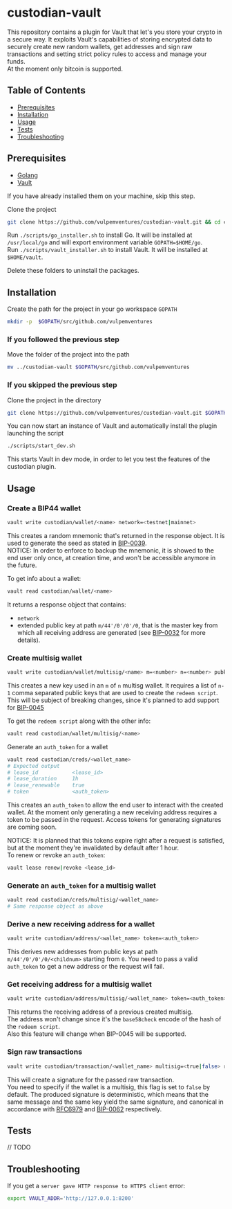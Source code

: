 # custodian-vault

This repository contains a plugin for Vault that let's you store your crypto in a secure way. It exploits Vault's capabilities of storing encrypted data to securely create new random wallets, get addresses and sign raw transactions and setting strict policy rules to access and manage your funds.  
At the moment only bitcoin is supported.

## Table of Contents

* [Prerequisites](#Prerequisites)
* [Installation](#Installation)
* [Usage](#Usage)
* [Tests](#Tests)
* [Troubleshooting](#Troubleshooting)

## Prerequisites

* [Golang](https://golang.org/)
* [Vault](https://www.vaultproject.io/)

If you have already installed them on your machine, skip this step.

Clone the project

```sh
git clone https://github.com/vulpemventures/custodian-vault.git && cd custodian-vault
```

Run `./scripts/go_installer.sh` to install Go. It will be installed at `/usr/local/go` and will export environment variable `GOPATH=$HOME/go`.  
Run `./scripts/vault_installer.sh` to install Vault. It will be installed at `$HOME/vault`.

Delete these folders to uninstall the packages.  

## Installation

Create the path for the project in your go workspace `GOPATH`

```sh
mkdir -p  $GOPATH/src/github.com/vulpemventures
```

### If you followed the previous step

Move the folder of the project into the path

```sh
mv ../custodian-vault $GOPATH/src/github.com/vulpemventures
```

### If you skipped the previous step

Clone the project in the directory

```sh
git clone https://github.com/vulpemventures/custodian-vault.git $GOPATH/src/github.com/vulpemventures/custodian-vault
```

You can now start an instance of Vault and automatically install the plugin launching the script

```sh
./scripts/start_dev.sh
```

This starts Vault in dev mode, in order to let you test the features of the custodian plugin.

## Usage

### Create a BIP44 wallet

```sh
vault write custodian/wallet/<name> network=<testnet|mainnet>
```

This creates a random mnemonic that's returned in the response object. It is used to generate the seed as stated in [BIP-0039](https://github.com/bitcoin/bips/blob/master/bip-0039.mediawiki).  
NOTICE: In order to enforce to backup the mnemonic, it is showed to the end user only once, at creation time, and won't be accessible anymore in the future.

To get info about a wallet:

```sh
vault read custodian/wallet/<name>
```

It returns a response object that contains:
* `network`
* extended public key at path `m/44'/0'/0'/0`, that is the master key from which all receiving address are generated (see [BIP-0032](https://github.com/bitcoin/bips/blob/master/bip-0039.mediawiki) for more details).

### Create multisig wallet

```sh
vault write custodian/wallet/multisig/<name> m=<number> n=<number> pubkeys=<list,of,pubkeys> network=<testnet|mainnet>
```

This creates a new key used in an `m` of `n` multisg wallet. It requires a list of `n-1` comma separated public keys that are used to create the `redeem script`. This will be subject of breaking changes, since it's planned to add support for [BIP-0045](https://github.com/bitcoin/bips/blob/master/bip-0045.mediawiki)

To get the `redeem script` along with the other info:

```sh
vault read custodian/wallet/multisig/<name>
```

Generate an `auth_token` for a wallet

```sh
vault read custodian/creds/<wallet_name>
# Expected output
# lease_id           <lease_id>
# lease_duration     1h
# lease_renewable    true
# token              <auth_token>
```

This creates an `auth_token` to allow the end user to interact with the created wallet. At the moment only generating a new receiving address requires a token to be passed in the request. Access tokens for generating signatures are coming soon.

NOTICE: It is planned that this tokens expire right after a request is satisfied, but at the moment they're invalidated by default after 1 hour.  
To renew or revoke an `auth_token`:

```sh
vault lease renew|revoke <lease_id>
```

### Generate an `auth_token` for a multisig wallet

```sh
vault read custodian/creds/multisig/<wallet_name>
# Same response object as above
```

### Derive a new receiving address for a wallet

```sh
vault write custodian/address/<wallet_name> token=<auth_token>
```

This derives new addresses from public keys at path `m/44'/0'/0'/0/<childnum>` starting from `0`.
You need to pass a valid `auth_token` to get a new address or the request will fail.

### Get receiving address for a multisig wallet

```sh
vault write custodian/address/multisig/<wallet_name> token=<auth_token>
```

This returns the receiving address of a previous created multisig.  
The address won't change since it's the `base58check` encode of the hash of the `redeem script`.  
Also this feature will change when BIP-0045 will be supported.

### Sign raw transactions

```sh
vault write custodian/transaction/<wallet_name> multisig=<true|false> rawTx=<string>
```

This will create a signature for the passed raw transaction.  
You need to specify if the wallet is a multisig, this flag is set to `false` by default.
The produced signature is deterministic, which means that the same message and the same key yield the same signature, and canonical in accordance with [RFC6979](https://tools.ietf.org/html/rfc6979) and [BIP-0062](https://github.com/bitcoin/bips/blob/master/bip-0062.mediawiki) respectively.

## Tests

// TODO

## Troubleshooting

If you get a `server gave HTTP response to HTTPS client` error:

```sh
export VAULT_ADDR='http://127.0.0.1:8200'
```
